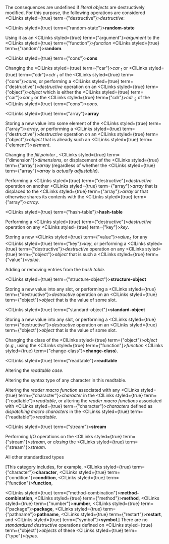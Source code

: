  



The consequences are undefined if *literal objects* are destructively modified. For this purpose, the following operations are considered <ClLinks styled={true} term={"destructive"}><i>destructive</i></ClLinks>: 



<ClLinks styled={true} term={"random-state"}><b>random-state</b></ClLinks> 



Using it as an <ClLinks styled={true} term={"argument"}><i>argument</i></ClLinks> to the <ClLinks styled={true} term={"function"}><i>function</i></ClLinks> <ClLinks styled={true} term={"random"}><b>random</b></ClLinks>. 



<ClLinks styled={true} term={"cons"}><b>cons</b></ClLinks> 



Changing the <ClLinks styled={true} term={"car"}><i>car</i></ClLinks> <sub>1</sub> or <ClLinks styled={true} term={"cdr"}><i>cdr</i></ClLinks> <sub>1</sub> of the <ClLinks styled={true} term={"cons"}><i>cons</i></ClLinks>, or performing a <ClLinks styled={true} term={"destructive"}><i>destructive</i></ClLinks> operation on an <ClLinks styled={true} term={"object"}><i>object</i></ClLinks> which is either the <ClLinks styled={true} term={"car"}><i>car</i></ClLinks> <sub>2</sub> or the <ClLinks styled={true} term={"cdr"}><i>cdr</i></ClLinks> <sub>2</sub> of the <ClLinks styled={true} term={"cons"}><i>cons</i></ClLinks>. 



<ClLinks styled={true} term={"array"}><b>array</b></ClLinks> 



Storing a new value into some element of the <ClLinks styled={true} term={"array"}><i>array</i></ClLinks>, or performing a <ClLinks styled={true} term={"destructive"}><i>destructive</i></ClLinks> operation on an <ClLinks styled={true} term={"object"}><i>object</i></ClLinks> that is already such an <ClLinks styled={true} term={"element"}><i>element</i></ClLinks>. 



Changing the *fill pointer* , <ClLinks styled={true} term={"dimension"}><i>dimensions</i></ClLinks>, or displacement of the <ClLinks styled={true} term={"array"}><i>array</i></ClLinks> (regardless of whether the <ClLinks styled={true} term={"array"}><i>array</i></ClLinks> is *actually adjustable*). 



Performing a <ClLinks styled={true} term={"destructive"}><i>destructive</i></ClLinks> operation on another <ClLinks styled={true} term={"array"}><i>array</i></ClLinks> that is displaced to the <ClLinks styled={true} term={"array"}><i>array</i></ClLinks> or that otherwise shares its contents with the <ClLinks styled={true} term={"array"}><i>array</i></ClLinks>. 



<ClLinks styled={true} term={"hash-table"}><b>hash-table</b></ClLinks> 



Performing a <ClLinks styled={true} term={"destructive"}><i>destructive</i></ClLinks> operation on any <ClLinks styled={true} term={"key"}><i>key</i></ClLinks>. 



Storing a new <ClLinks styled={true} term={"value"}><i>value</i></ClLinks><sub>4</sub> for any <ClLinks styled={true} term={"key"}><i>key</i></ClLinks>, or performing a <ClLinks styled={true} term={"destructive"}><i>destructive</i></ClLinks> operation on any <ClLinks styled={true} term={"object"}><i>object</i></ClLinks> that is such a <ClLinks styled={true} term={"value"}><i>value</i></ClLinks>. 



Adding or removing entries from the *hash table*. 



<ClLinks styled={true} term={"structure-object"}><b>structure-object</b></ClLinks> 



Storing a new value into any slot, or performing a <ClLinks styled={true} term={"destructive"}><i>destructive</i></ClLinks> operation on an <ClLinks styled={true} term={"object"}><i>object</i></ClLinks> that is the value of some slot. 



<ClLinks styled={true} term={"standard-object"}><b>standard-object</b></ClLinks> 



Storing a new value into any slot, or performing a <ClLinks styled={true} term={"destructive"}><i>destructive</i></ClLinks> operation on an <ClLinks styled={true} term={"object"}><i>object</i></ClLinks> that is the value of some slot. 



Changing the class of the <ClLinks styled={true} term={"object"}><i>object</i></ClLinks> (*e.g.*, using the <ClLinks styled={true} term={"function"}><i>function</i></ClLinks> <ClLinks styled={true} term={"change-class"}><b>change-class</b></ClLinks>).  







<ClLinks styled={true} term={"readtable"}><b>readtable</b></ClLinks> 



Altering the *readtable case*. 



Altering the syntax type of any character in this readtable. 



Altering the *reader macro function* associated with any <ClLinks styled={true} term={"character"}><i>character</i></ClLinks> in the <ClLinks styled={true} term={"readtable"}><i>readtable</i></ClLinks>, or altering the *reader macro functions* associated with <ClLinks styled={true} term={"character"}><i>characters</i></ClLinks> defined as *dispatching macro characters* in the <ClLinks styled={true} term={"readtable"}><i>readtable</i></ClLinks>. 



<ClLinks styled={true} term={"stream"}><b>stream</b></ClLinks> 



Performing I/O operations on the <ClLinks styled={true} term={"stream"}><i>stream</i></ClLinks>, or *closing* the <ClLinks styled={true} term={"stream"}><i>stream</i></ClLinks>. 



All other standardized types 



[This category includes, for example, <ClLinks styled={true} term={"character"}><b>character</b></ClLinks>, <ClLinks styled={true} term={"condition"}><b>condition</b></ClLinks>, <ClLinks styled={true} term={"function"}><b>function</b></ClLinks>, 



<ClLinks styled={true} term={"method-combination"}><b>method-combination</b></ClLinks>, <ClLinks styled={true} term={"method"}><b>method</b></ClLinks>, <ClLinks styled={true} term={"number"}><b>number</b></ClLinks>, <ClLinks styled={true} term={"package"}><b>package</b></ClLinks>, <ClLinks styled={true} term={"pathname"}><b>pathname</b></ClLinks>, <ClLinks styled={true} term={"restart"}><b>restart</b></ClLinks>, and <ClLinks styled={true} term={"symbol"}><b>symbol</b></ClLinks>.] There are no *standardized destructive* operations defined on <ClLinks styled={true} term={"object"}><i>objects</i></ClLinks> of these <ClLinks styled={true} term={"type"}><i>types</i></ClLinks>. 



